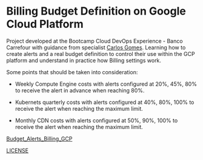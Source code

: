 # Billing Budget Definition on Google Cloud Platform

Project developed at the Bootcamp Cloud DevOps Experience - Banco Carrefour with guidance from specialist [Carlos Gomes](https://www.linkedin.com/in/carlos-barbero-95457b22/ "Carlos Gomes").
Learning how to create alerts and a real budget definition to control their use within the GCP platform and understand in practice how Billing settings work.

Some points that should be taken into consideration:

- Weekly Compute Engine costs with alerts configured at 20%, 45%, 80% to receive the alert in advance when reaching 80%.

- Kubernets quarterly costs with alerts configured at 40%, 80%, 100% to receive the alert when reaching the maximum limit.

- Monthly CDN costs with alerts configured at 50%, 90%, 100% to receive the alert when reaching the maximum limit.

[Budget_Alerts_Billing_GCP](/GCP/Budget_Alerts_Billing_GCP.png)

[LICENSE](/LICENSE)
